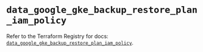# `data_google_gke_backup_restore_plan_iam_policy`

Refer to the Terraform Registry for docs: [`data_google_gke_backup_restore_plan_iam_policy`](https://registry.terraform.io/providers/hashicorp/google/6.11.1/docs/data-sources/gke_backup_restore_plan_iam_policy).
